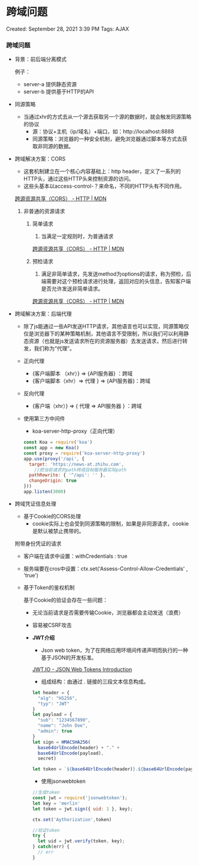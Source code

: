 # 跨域问题

Created: September 28, 2021 3:39 PM
Tags: AJAX

### 跨域问题

- 背景：前后端分离模式
  
    例子：
    
    - server-a 提供静态资源
    - server-b 提供基于HTTP的API
- 同源策略
    - 当通过xhr的方式去从一个源去获取另一个源的数据时，就会触发同源策略的协议
        - 源：协议+主机（ip/域名）+端口，如：http://localhost:8888
        - 同源策略：浏览器的一种安全机制，避免浏览器通过脚本等方式去获取非同源的数据。
- 跨域解决方案：CORS
    - 这套机制建立在一个核心内容基础上：http header，定义了一系列的HTTP头，通过这些HTTP头来控制资源的访问。
    - 这些头基本以access-control-？来命名，不同的HTTP头有不同作用。
    
    [跨源资源共享（CORS） - HTTP | MDN](https://developer.mozilla.org/zh-CN/docs/Web/HTTP/CORS)
    
    1. 非普通的资源请求
        1. 简单请求
            1. 当满足一定规则时，为普通请求
            
            [跨源资源共享（CORS） - HTTP | MDN](https://developer.mozilla.org/zh-CN/docs/Web/HTTP/CORS#%E7%AE%80%E5%8D%95%E8%AF%B7%E6%B1%82)
            
        2. 预检请求
            1. 满足非简单请求，先发送method为options的请求，称为预检，后端需要对这个预检请求进行处理，返回对应的头信息，告知客户端是否允许发送非简单请求。
            
            [跨源资源共享（CORS） - HTTP | MDN](https://developer.mozilla.org/zh-CN/docs/Web/HTTP/CORS#%E9%A2%84%E6%A3%80%E8%AF%B7%E6%B1%82)
    
- 跨域解决方案：后端代理
    - 除了js能通过一些API发送HTTP请求，其他语言也可以实现，同源策略仅仅是浏览器下的某种策略机制，其他语言不受限制，所以我们可以利用静态资源（也就是js发送请求所在的资源服务器）去发送请求，然后进行转发，我们称为“代理”。
    - 正向代理
        - {客户端脚本 （xhr）} ⇒ {API服务器} ：跨域
        - {客户端脚本（xhr）⇒ 代理 } ⇒ {API服务器}：跨域
    - 反向代理
        - {客户端（xhr）} ⇒ { 代理 ⇒ API服务器 } ：跨域
    - 使用第三方中间件
        - koa-server-http-proxy（正向代理）
        
        ```javascript
        const Koa = require('koa')
        const app = new Koa()
        const proxy = require('koa-server-http-proxy')
        app.use(proxy('/api', {
          target: 'https://news-at.zhihu.com',
        	//把当前请求的path转成目标服务器实际path
          pathRewrite: { '^/api': '' },
          changeOrigin: true
        })) 
        app.listen(3000)
        ```
    
- 跨域凭证信息处理
    - 基于Cookie的CORS处理
        - cookie实际上也会受到同源策略的限制，如果是非同源请求，cookie是默认被禁止携带的。
    
    附带身份凭证的请求
    
    - 客户端在请求中设置：withCredentials : true
    - 服务端要在cros中设置：ctx.set('Assess-Control-Allow-Credentials' , 'true')
    - 基于Token的鉴权机制
      
        基于Cookie的验证会存在一些问题：
        
        - 无论当前请求是否需要传输Cookie，浏览器都会主动发送（浪费）
        - 容易被CSRF攻击
        - **JWT介绍**
            - Json web token，为了在网络应用环境间传递声明而执行的一种基于JSON的开发标准。
            
            [JWT.IO - JSON Web Tokens Introduction](https://jwt.io/introduction/)
            
            - 组成结构：由通过 . 链接的三段文本信息构成。
            
            ```javascript
            let header = {
              "alg": "HS256",
              "typ": "JWT"
            }
            let payload = {
              "sub": "1234567890",
              "name": "John Doe",
              "admin": true
            }
            let sign = HMACSHA256(
              base64UrlEncode(header) + "." +
              base64UrlEncode(payload),
              secret)
            
            let token = `${base64UrlEncode(header)}.${base64UrlEncode(payload)}.${sign}`;
            ```
            
            - 使用jsonwebtoken
            
            ```javascript
            //生成token
            const jwt = require('jsonwebtoken');
            let key = 'merlin'
            let token = jwt.sign({ uid: 1 }, key);
            
            ctx.set('Aythorization',token)
            
            //验证token
            try {
              let uid = jwt.verify(token, key);
            } catch(err) {
              // err
            }
            ```